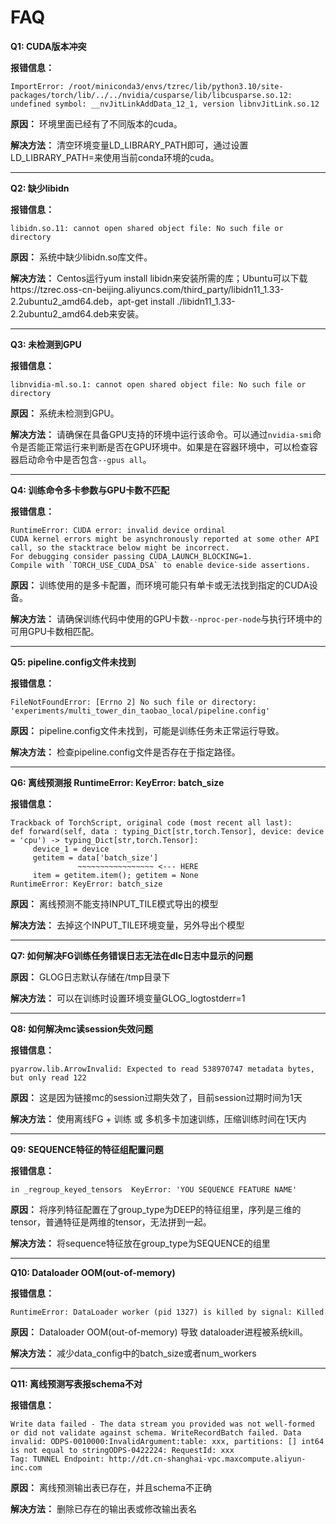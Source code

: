 # FAQ

**Q1: CUDA版本冲突**

**报错信息：**

```
ImportError: /root/miniconda3/envs/tzrec/lib/python3.10/site-packages/torch/lib/../../nvidia/cusparse/lib/libcusparse.so.12: undefined symbol: __nvJitLinkAddData_12_1, version libnvJitLink.so.12
```

**原因：** 环境里面已经有了不同版本的cuda。

**解决方法：** 清空环境变量LD_LIBRARY_PATH即可，通过设置LD_LIBRARY_PATH=来使用当前conda环境的cuda。

______________________________________________________________________

**Q2: 缺少libidn**

**报错信息：**

```
libidn.so.11: cannot open shared object file: No such file or directory
```

**原因：** 系统中缺少libidn.so库文件。

**解决方法：** Centos运行yum install libidn来安装所需的库；Ubuntu可以下载https://tzrec.oss-cn-beijing.aliyuncs.com/third_party/libidn11_1.33-2.2ubuntu2_amd64.deb，apt-get install ./libidn11_1.33-2.2ubuntu2_amd64.deb来安装。

______________________________________________________________________

**Q3: 未检测到GPU**

**报错信息：**

```
libnvidia-ml.so.1: cannot open shared object file: No such file or directory
```

**原因：** 系统未检测到GPU。

**解决方法：** 请确保在具备GPU支持的环境中运行该命令。可以通过`nvidia-smi`命令是否能正常运行来判断是否在GPU环境中。如果是在容器环境中，可以检查容器启动命令中是否包含`--gpus all`。

______________________________________________________________________

**Q4: 训练命令多卡参数与GPU卡数不匹配**

**报错信息：**

```
RuntimeError: CUDA error: invalid device ordinal
CUDA kernel errors might be asynchronously reported at some other API call, so the stacktrace below might be incorrect.
For debugging consider passing CUDA_LAUNCH_BLOCKING=1.
Compile with `TORCH_USE_CUDA_DSA` to enable device-side assertions.
```

**原因：** 训练使用的是多卡配置，而环境可能只有单卡或无法找到指定的CUDA设备。

**解决方法：** 请确保训练代码中使用的GPU卡数`--nproc-per-node`与执行环境中的可用GPU卡数相匹配。

______________________________________________________________________

**Q5: pipeline.config文件未找到**

**报错信息：**

```
FileNotFoundError: [Errno 2] No such file or directory: 'experiments/multi_tower_din_taobao_local/pipeline.config'
```

**原因：** pipeline.config文件未找到，可能是训练任务未正常运行导致。

**解决方法：** 检查pipeline.config文件是否存在于指定路径。

______________________________________________________________________

**Q6: 离线预测报 RuntimeError: KeyError: batch_size**

**报错信息：**

```
Trackback of TorchScript, original code (most recent all last):
def forward(self, data : typing_Dict[str,torch.Tensor], device: device = 'cpu') -> typing_Dict[str,torch.Tensor]:
     device_1 = device
     getitem = data['batch_size']
               ~~~~~~~~~~~~~~~~~ <--- HERE
     item = getitem.item(); getitem = None
RuntimeError: KeyError: batch_size
```

**原因：** 离线预测不能支持INPUT_TILE模式导出的模型

**解决方法：** 去掉这个INPUT_TILE环境变量，另外导出个模型

______________________________________________________________________

**Q7: 如何解决FG训练任务错误日志无法在dlc日志中显示的问题**

**原因：** GLOG日志默认存储在/tmp目录下

**解决方法：** 可以在训练时设置环境变量GLOG_logtostderr=1

______________________________________________________________________

**Q8: 如何解决mc读session失效问题**

**报错信息：**

```
pyarrow.lib.ArrowInvalid: Expected to read 538970747 metadata bytes, but only read 122
```

**原因：** 这是因为链接mc的session过期失效了，目前session过期时间为1天

**解决方法：** 使用离线FG + 训练 或 多机多卡加速训练，压缩训练时间在1天内

______________________________________________________________________

**Q9: SEQUENCE特征的特征组配置问题**

**报错信息：**

```
in _regroup_keyed_tensors  KeyError: 'YOU SEQUENCE FEATURE NAME'
```

**原因：** 将序列特征配置在了group_type为DEEP的特征组里，序列是三维的tensor，普通特征是两维的tensor，无法拼到一起。

**解决方法：** 将sequence特征放在group_type为SEQUENCE的组里

______________________________________________________________________

**Q10: Dataloader OOM(out-of-memory)**

**报错信息：**

```
RuntimeError: DataLoader worker (pid 1327) is killed by signal: Killed.
```

**原因：** Dataloader OOM(out-of-memory) 导致 dataloader进程被系统kill。

**解决方法：** 减少data_config中的batch_size或者num_workers

______________________________________________________________________

**Q11: 离线预测写表报schema不对**

**报错信息：**

```
Write data failed - The data stream you provided was not well-formed or did not validate against schema. WriteRecordBatch failed. Data invalid: ODPS-0010000:InvalidArgument:table: xxx, partitions: [] int64 is not equal to stringODPS-0422224: RequestId: xxx
Tag: TUNNEL Endpoint: http://dt.cn-shanghai-vpc.maxcompute.aliyun-inc.com
```

**原因：** 离线预测输出表已存在，并且schema不正确

**解决方法：** 删除已存在的输出表或修改输出表名
